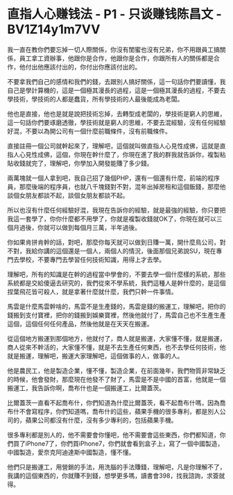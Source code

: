 # 直指人心赚钱法 - P1 - 只谈赚钱陈昌文 - BV1Z14y1m7VV

我一直在教你們要忘掉一切人際關係，你沒有閨蜜也沒有兄弟，你不用跟員工搞關係，員工拿工資辦事，他跟你是合作，他跟你是合作，你跟所有人的關係都是合作，他付出他應該付出的，你付出你應該付出的。

不要拿我們自己的感情和我們的錢，去跟別人搞好關係，這一句話你們要讀懂，我自己是學計算機的，這是一個極其漫長的過程，這是一個極其漫長的過程，不要去學技術，學技術的人都是蠢貨，所有學技術的人最後能成為老闆。

他也是直接，他也是就是說把技術忘掉，去轉型成老闆的，學技術是窮人的思維，這一句話你們要琢磨透徹，學技術就是窮人的思維，不要去混經驗，沒有任何經驗好混，不要以為開公司有一個什麼前職條件，沒有前職條件。

直接註冊一個公司就幹起來了，理解吧，這個就叫做直指人心見性成佛，這就是直指人心見性成佛，這個，你現在幹什麼了，你現在進了我的群我就告訴你，複製粘貼收錢就完了，理解吧，你學加入開發能賺了多少錢。

兩萬塊就一個人拿到吧，我自己招了幾個PHP，還有一個還有什麼，前端的程序員，那麼後端的程序員，也就八千塊錢對不對，混年出掉房租和這個飯錢，那麼他談個女朋友都談不起，談個女朋友都談不起。

所以也沒有什麼任何經驗好混，我現在告訴你的經驗，就是最強的經驗，你只要把我這一套學了，你你什麼都不用學了，你就是複製收錢就OK了，你現在就可以三個月過後，你就可以做到每個月三萬，半年過後。

你如果肯拼肯幹的話，對吧，那麼你每天就可以做到日賺一萬，開什麼鳥公司，對不對，我給你講的這個還是一個人，兩個人的情況，後面那個兄弟說SU，現在專門去學校，不要專門去學習任何技術知識，用得上才去學。

理解吧，所有的知識是在幹的過程當中學會的，不要去學一個什麼樣的系統，那些系統都是交給傻逼去研究的，我們從來不學系統，我們這種人是幹什麼的，是這個捏葉飛花皆可殺人，就是拿著什麼就什麼，我們只幹一件事情。

馬雲是什麼馬雲幹啥的，馬雲不是生產錢的，馬雲是錢的搬運工，理解吧，把你的錢搬到支付寶裡，把你的錢搬到娛樂寶裡，然後他就付了，馬雲自己也不生產生產這個，這個任何任何產品，然後他就是在天天在搬運。

從這個地方搬運到那個地方，他就付了，商人就是搬運，大家懂不懂，就是搬運，商人從來不幹活的，大家懂不懂，就是不去生產任何東西，也不去學任何技術，他就是搬運，理解吧，搬運大家理解吧，這個做事的人，做事的人。

他是農民工，他是製造企業，懂不懂，製造企業，在前面幾年，我們物質非常缺乏的時候，他會發財，那麼現在他發不了財了，馬雲是不是中國的首富，他就是一個搬運工，我告訴你啊，喬布什也是一個搬運工，比爾蓋茨。

比爾蓋茨一直看不起喬布什，你們知道為什麼比爾蓋茨，看不起喬布什嗎，因為喬布什不會寫程序，你們知道嗎，喬布什的這些，蘋果手機的很多專利，都是別人公司的，蘋果公司都沒有什麼，沒有多少專利的，包括蘋果手機。

很多專利都是別人的，他不需要會你懂吧，他不需要會這些東西，你們都知道，你們買了iPhone7了，你們買iPhone7，你們就會看到盒子上，寫了一個中國製造，中國製造，愛奈克阿迪達斯中國製造，懂不懂。

他們只是搬運工，用營銷的手法，用洗腦的手法賺錢，理解吧，凡是你理解不了，我講的這個東西的，你就賺不到錢，想學更多嗎，讀書會398，找我諮詢，求簽就得。

